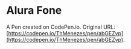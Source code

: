 # Alura Fone

A Pen created on CodePen.io. Original URL: [https://codepen.io/ThMenezes/pen/abGEZvp](https://codepen.io/ThMenezes/pen/abGEZvp).

